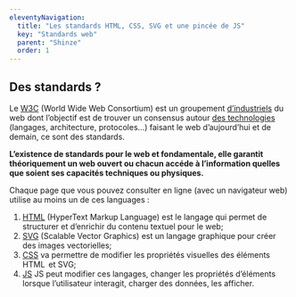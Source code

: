```yaml
---
eleventyNavigation:
  title: "Les standards HTML, CSS, SVG et une pincée de JS"
  key: "Standards web"
  parent: "Shinze"
  order: 1
---
```


## Des standards ?

Le [W3C](https://www.w3.org/) (World Wide Web Consortium) est un groupement [d’industriels](https://www.w3.org/Consortium/Member/List) du web dont l’objectif est de trouver un consensus autour [des technologies](https://www.w3.org/standards/) (langages, architecture, protocoles…) faisant le web d’aujourd’hui et de demain, ce sont des standards.

**L’existence de standards pour le web et fondamentale, elle garantit théoriquement un web ouvert ou chacun accéde à l’information quelles que soient ses capacités techniques ou physiques.**

Chaque page que vous pouvez consulter en ligne (avec un navigateur web) utilise au moins un de ces languages :

1. [HTML](html/) (HyperText Markup Language) est le langage qui permet de structurer et d’enrichir du contenu textuel pour le web;
2. [SVG](svg/) (Scalable Vector Graphics) est un langage graphique pour créer des images vectorielles;
3. [CSS](css/) va permettre de modifier les propriétés visuelles des éléments HTML  et SVG;
4. [JS](js/) JS peut modifier ces langages, changer les propriétés d’éléments lorsque l’utilisateur interagit, charger des données, les afficher.

<!-- ## Dans cette section

{% for item in collections.standards-web %}
- [{{ item.data.title }}]({{ item.url }}): {{ item.data.description }} {{ item.data.parent }};
{% endfor %} -->
